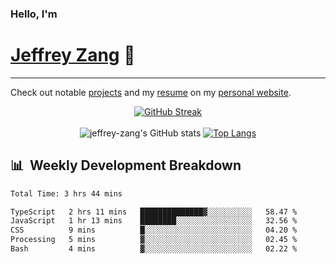 
### Hello, I'm 
# [Jeffrey Zang](https://www.linkedin.com/in/jeffreyzang/) 🦀

---

Check out notable [projects](https://jeffz.dev/projects) and my [resume](https://jeffz.dev/resume) on my [personal website](https://jeffz.dev/).

<div align = 'center'>

[![GitHub Streak](https://github-readme-streak-stats.herokuapp.com/?user=jeffrey-zang&theme=tokyonight)](https://git.io/streak-stats)
<br></br>
![jeffrey-zang's GitHub stats](https://github-readme-stats.vercel.app/api?username=jeffrey-zang&show_icons=true&theme=tokyonight&hide_rank=true&hide=stars) 
[![Top Langs](https://github-readme-stats.vercel.app/api/top-langs/?username=jeffrey-zang&hide=ShaderLab,HLSL&layout=compact&theme=tokyonight)](https://github.com/anuraghazra/github-readme-stats)

</div>

## 📊 &nbsp;Weekly Development Breakdown
<!--START_SECTION:waka-->

```txt
Total Time: 3 hrs 44 mins

TypeScript   2 hrs 11 mins   ██████████████▓░░░░░░░░░░   58.47 %
JavaScript   1 hr 13 mins    ████████░░░░░░░░░░░░░░░░░   32.56 %
CSS          9 mins          █░░░░░░░░░░░░░░░░░░░░░░░░   04.20 %
Processing   5 mins          ▓░░░░░░░░░░░░░░░░░░░░░░░░   02.45 %
Bash         4 mins          ▓░░░░░░░░░░░░░░░░░░░░░░░░   02.22 %
```

<!--END_SECTION:waka-->

